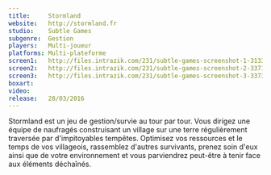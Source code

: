 ```yaml
---
title:     Stormland
website:   http://stormland.fr
studio:    Subtle Games
subgenre:  Gestion
players:   Multi-joueur
platforms: Multi-plateforme
screen1:   http://files.intrazik.com/231/subtle-games-screenshot-1-3133-493-20150422-112759.jpg
screen2:   http://files.intrazik.com/231/subtle-games-screenshot-2-3371-493-20150422-112800.jpg
screen3:   http://files.intrazik.com/231/subtle-games-screenshot-3-3373-493-20150422-112801.jpg
boxart:
video:
release:   28/03/2016
---
```


Stormland est un jeu de gestion/survie au tour par tour. Vous dirigez une équipe de naufragés construisant un village sur une terre régulièrement traversée par d'impitoyables tempêtes. Optimisez vos ressources et le temps de vos villageois, rassemblez d'autres survivants, prenez soin d'eux ainsi que de votre environnement et vous parviendrez peut-être à tenir face aux éléments déchaînés.
